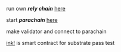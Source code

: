 
run own ***rely chain*** [here](https://github.com/paritytech/polkadot.git)

start ***parachain*** [here](https://github.com/substrate-developer-hub/substrate-parachain-template)

make validator and connect to parachain

[ink!](https://paritytech.github.io/ink/) is smart contract for substrate pass test 

